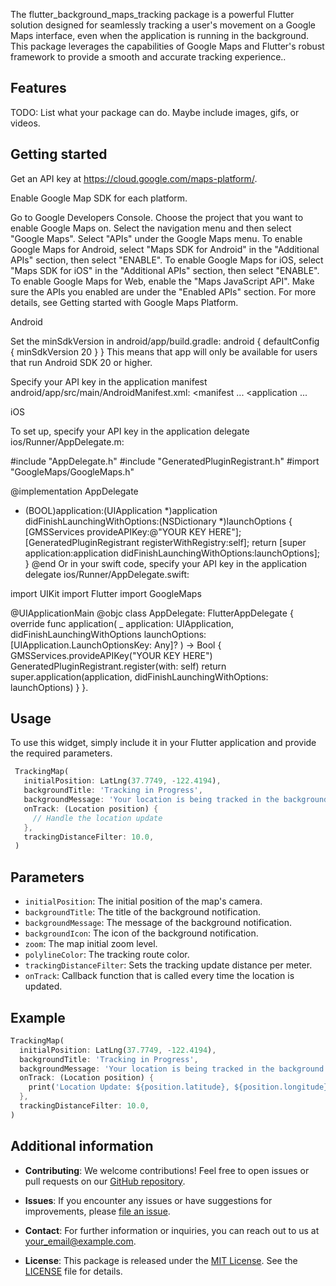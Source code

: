 <!--
This README describes the package. If you publish this package to pub.dev,
this README's contents appear on the landing page for your package.

For information about how to write a good package README, see the guide for
[writing package pages](https://dart.dev/guides/libraries/writing-package-pages).

For general information about developing packages, see the Dart guide for
[creating packages](https://dart.dev/guides/libraries/create-library-packages)
and the Flutter guide for
[developing packages and plugins](https://flutter.dev/developing-packages).
-->

The flutter_background_maps_tracking package is a powerful Flutter solution designed for seamlessly tracking a user's movement on a Google Maps interface, even when the application is running in the background. This package leverages the capabilities of Google Maps and Flutter's robust framework to provide a smooth and accurate tracking experience..

## Features

TODO: List what your package can do. Maybe include images, gifs, or videos.

## Getting started

Get an API key at https://cloud.google.com/maps-platform/.

Enable Google Map SDK for each platform.

Go to Google Developers Console.
Choose the project that you want to enable Google Maps on.
Select the navigation menu and then select "Google Maps".
Select "APIs" under the Google Maps menu.
To enable Google Maps for Android, select "Maps SDK for Android" in the "Additional APIs" section, then select "ENABLE".
To enable Google Maps for iOS, select "Maps SDK for iOS" in the "Additional APIs" section, then select "ENABLE".
To enable Google Maps for Web, enable the "Maps JavaScript API".
Make sure the APIs you enabled are under the "Enabled APIs" section.
For more details, see Getting started with Google Maps Platform.

Android 

Set the minSdkVersion in android/app/build.gradle:
android {
    defaultConfig {
        minSdkVersion 20
    }
}
This means that app will only be available for users that run Android SDK 20 or higher.

Specify your API key in the application manifest android/app/src/main/AndroidManifest.xml:
<manifest ...
  <application ...
    <meta-data android:name="com.google.android.geo.API_KEY"
               android:value="YOUR KEY HERE"/>

iOS 

To set up, specify your API key in the application delegate ios/Runner/AppDelegate.m:

#include "AppDelegate.h"
#include "GeneratedPluginRegistrant.h"
#import "GoogleMaps/GoogleMaps.h"

@implementation AppDelegate

- (BOOL)application:(UIApplication *)application
    didFinishLaunchingWithOptions:(NSDictionary *)launchOptions {
  [GMSServices provideAPIKey:@"YOUR KEY HERE"];
  [GeneratedPluginRegistrant registerWithRegistry:self];
  return [super application:application didFinishLaunchingWithOptions:launchOptions];
}
@end
Or in your swift code, specify your API key in the application delegate ios/Runner/AppDelegate.swift:

import UIKit
import Flutter
import GoogleMaps

@UIApplicationMain
@objc class AppDelegate: FlutterAppDelegate {
  override func application(
    _ application: UIApplication,
    didFinishLaunchingWithOptions launchOptions: [UIApplication.LaunchOptionsKey: Any]?
  ) -> Bool {
    GMSServices.provideAPIKey("YOUR KEY HERE")
    GeneratedPluginRegistrant.register(with: self)
    return super.application(application, didFinishLaunchingWithOptions: launchOptions)
  }
}.

## Usage

To use this widget, simply include it in your Flutter application and provide
the required parameters.

```dart
 TrackingMap(
   initialPosition: LatLng(37.7749, -122.4194),
   backgroundTitle: 'Tracking in Progress',
   backgroundMessage: 'Your location is being tracked in the background.',
   onTrack: (Location position) {
     // Handle the location update
   },
   trackingDistanceFilter: 10.0,
 )
 ```

 ## Parameters

 - `initialPosition`: The initial position of the map's camera.
 - `backgroundTitle`: The title of the background notification.
 - `backgroundMessage`: The message of the background notification.
 - `backgroundIcon`: The icon of the background notification.
 - `zoom`: The map initial zoom level.
 - `polylineColor`: The tracking route color.
 - `trackingDistanceFilter`: Sets the tracking update distance per meter.
 - `onTrack`: Callback function that is called every time the location is updated.

 ## Example

 ```dart
 TrackingMap(
   initialPosition: LatLng(37.7749, -122.4194),
   backgroundTitle: 'Tracking in Progress',
   backgroundMessage: 'Your location is being tracked in the background.',
   onTrack: (Location position) {
     print('Location Update: ${position.latitude}, ${position.longitude}');
   },
   trackingDistanceFilter: 10.0,
)
```

## Additional information

- **Contributing**: We welcome contributions! Feel free to open issues or pull requests
   on our [GitHub repository](https://github.com/your_username/your_tracking_package).

- **Issues**: If you encounter any issues or have suggestions for improvements,
   please [file an issue](https://github.com/your_username/your_tracking_package/issues).

- **Contact**: For further information or inquiries, you can reach out to us at
   [your_email@example.com](mailto:your_email@example.com).

- **License**: This package is released under the [MIT License](https://opensource.org/licenses/MIT).
See the [LICENSE](https://github.com/your_username/your_tracking_package/blob/main/LICENSE) file for details.